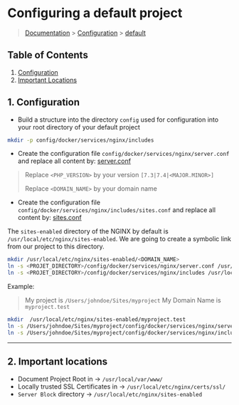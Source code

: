 # Configuring a default project

> [Documentation](./../../readme.md) > [Configuration](./../readme.md) > [default](./default.md)

## Table of Contents
1. [Configuration](#markdown-header-configuration)
2. [Important Locations](#markdown-header-important-locations)

## 1. Configuration

* Build a structure into the directory `config` used for configuration into your root directory of your default project
```bash
mkdir -p config/docker/services/nginx/includes
```

* Create the configuration file `config/docker/services/nginx/server.conf` and replace all content by: [server.conf](./../../stubs/nginx/context/servers/default/server.conf)

> Replace `<PHP_VERSION>` by your version `[7.3|7.4|<MAJOR.MINOR>]`
>
> Replace `<DOMAIN_NAME>` by your domain name

* Create the configuration file `config/docker/services/nginx/includes/sites.conf` and replace all content by: [sites.conf](./../../stubs/nginx/context/servers/default/includes/sites.conf)

The `sites-enabled` directory of the NGINX by default is `/usr/local/etc/nginx/sites-enabled`.
We are going to create a symbolic link from our project to this directory.

```bash
mkdir /usr/local/etc/nginx/sites-enabled/<DOMAIN_NAME>
ln -s <PROJET_DIRECTORY>/config/docker/services/nginx/server.conf /usr/local/etc/nginx/sites-enabled/<DOMAIN_NAME>.conf
ln -s <PROJET_DIRECTORY>/config/docker/services/nginx/includes /usr/local/etc/nginx/sites-enabled/<DOMAIN_NAME>/
```

Example:
> My project is `/Users/johndoe/Sites/myproject`
> My Domain Name is `myproject.test`

```bash
mkdir  /usr/local/etc/nginx/sites-enabled/myproject.test
ln -s /Users/johndoe/Sites/myproject/config/docker/services/nginx/server.conf /usr/local/etc/nginx/sites-enabled/myproject.test.conf
ln -s /Users/johndoe/Sites/myproject/config/docker/services/nginx/includes /usr/local/etc/nginx/sites-enabled/myproject.test/
```

---

## 2. Important locations

* Document Project Root in -> `/usr/local/var/www/`
* Locally trusted SSL Certificates in -> `/usr/local/etc/nginx/certs/ssl/`
* `Server Block` directory -> `/usr/local/etc/nginx/sites-enabled`

